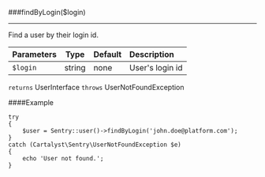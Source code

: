 <a id="findByLogin"></a>
###findByLogin($login)

----------

Find a user by their login id.

Parameters                   | Type            | Default       | Description
:--------------------------- | :-------------: | :------------ | :--------------
`$login`                     | string          | none          | User's login id

`returns` UserInterface
`throws`  UserNotFoundException

####Example

	try
	{
		$user = Sentry::user()->findByLogin('john.doe@platform.com');
	}
	catch (Cartalyst\Sentry\UserNotFoundException $e)
	{
		echo 'User not found.';
	}